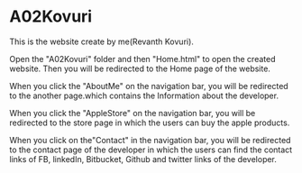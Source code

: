 # A02Kovuri
This is the website create by me(Revanth Kovuri).

Open the "A02Kovuri" folder and then "Home.html" to open the created website.
Then you will be redirected to the Home page of the website.

When you click the "AboutMe" on the navigation bar, you will be redirected to the another page.which contains the Information about the developer.

When you click the "AppleStore" on the navigation bar, you will be redirected to the store page in which the users can buy the apple products.

When you click on the"Contact" in the navigation bar, you will be redirected to the contact page of the developer in which the users can find the contact links of FB, linkedIn, Bitbucket, Github and twitter links of the developer.
